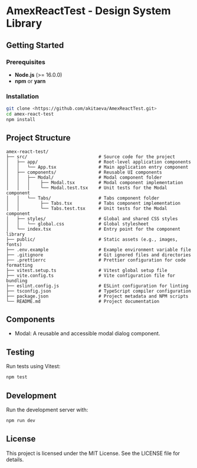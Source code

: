 # AmexReactTest - Design System Library

## Getting Started

### Prerequisites

- **Node.js** (>= 16.0.0)
- **npm** or **yarn**

### Installation

```bash
git clone <https://github.com/akitaeva/AmexReactTest.git>
cd amex-react-test
npm install
```

## Project Structure

```plaintext
amex-react-test/
├── src/                           # Source code for the project
│   ├── app/                       # Root-level application components
│   │   └── App.tsx                # Main application entry component
│   ├── components/                # Reusable UI components
│   │   ├── Modal/                 # Modal component folder
│   │   │    ├── Modal.tsx         # Modal component implementation
│   │   │    └── Modal.test.tsx    # Unit tests for the Modal component
│   │   └── Tabs/                  # Tabs component folder
│   │        ├── Tabs.tsx          # Tabs component implementation
│   │        └── Tabs.test.tsx     # Unit tests for the Modal component
│   ├── styles/                    # Global and shared CSS styles
│   │   └── global.css             # Global stylesheet
│   └── index.tsx                  # Entry point for the component library
├── public/                        # Static assets (e.g., images, fonts)
├── .env.example                   # Example environment variable file
├── .gitignore                     # Git ignored files and directories
├── .prettierrc                    # Prettier configuration for code formatting
├── vitest.setup.ts                # Vitest global setup file
├── vite.config.ts                 # Vite configuration file for bundling
├── eslint.config.js               # ESLint configuration for linting
├── tsconfig.json                  # TypeScript compiler configuration
├── package.json                   # Project metadata and NPM scripts
└── README.md                      # Project documentation
```

## Components

- Modal: A reusable and accessible modal dialog component.

## Testing

Run tests using Vitest:

```bash
npm test
```

## Development

Run the development server with:

```bash
npm run dev
```

## License

This project is licensed under the MIT License. See the LICENSE file for details.
